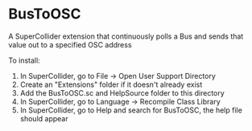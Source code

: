 # BusToOSC
A SuperCollider extension that continuously polls a Bus and sends that value out to a specified OSC address

To install: 
1) In SuperCollider, go to File -> Open User Support Directory
2) Create an "Extensions" folder if it doesn't already exist
3) Add the BusToOSC.sc and HelpSource folder to this directory
4) In SuperCollider, go to Language -> Recompile Class Library
5) In SuperCollider, go to Help and search for BusToOSC, the help file should appear
